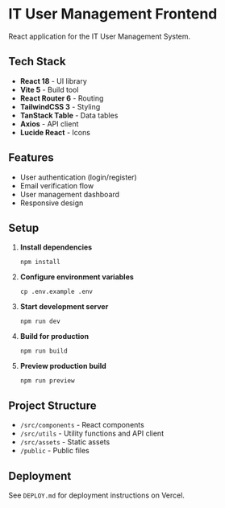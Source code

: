 # IT User Management Frontend

React application for the IT User Management System.

## Tech Stack

- **React 18** - UI library
- **Vite 5** - Build tool
- **React Router 6** - Routing
- **TailwindCSS 3** - Styling
- **TanStack Table** - Data tables
- **Axios** - API client
- **Lucide React** - Icons

## Features

- User authentication (login/register)
- Email verification flow
- User management dashboard
- Responsive design

## Setup

1. **Install dependencies**

   ```
   npm install
   ```

2. **Configure environment variables**

   ```
   cp .env.example .env
   ```

3. **Start development server**

   ```
   npm run dev
   ```

4. **Build for production**

   ```
   npm run build
   ```

5. **Preview production build**
   ```
   npm run preview
   ```

## Project Structure

- `/src/components` - React components
- `/src/utils` - Utility functions and API client
- `/src/assets` - Static assets
- `/public` - Public files

## Deployment

See `DEPLOY.md` for deployment instructions on Vercel.
